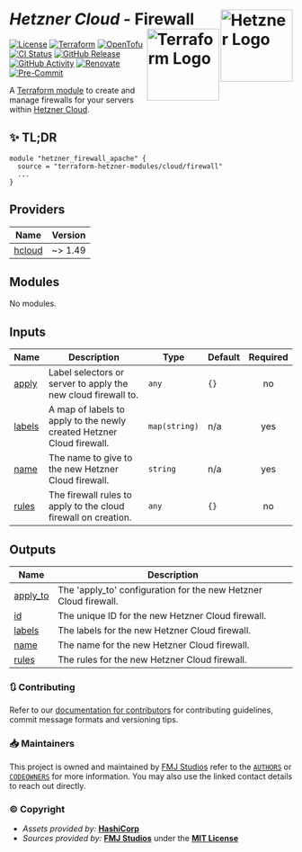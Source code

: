 # _Hetzner Cloud_ - Firewall <img src="https://avatars.githubusercontent.com/u/30047064?s=200&v=4" alt="Hetzner Logo" align="right" width="128"/> <img src="https://raw.githubusercontent.com/fmjstudios/artwork/refs/heads/main/projects/terraform/icon/color/terraform-icon-color.png" alt="Terraform Logo" align="right" width="128"/>

[![License](https://img.shields.io/github/license/terraform-hetzner-modules/terraform-hetzner-firewall?label=License)](https://opensource.org/licenses/MIT)
[![Terraform](https://img.shields.io/badge/Terraform-_>=_1.7-brightgreen?logo=terraform&logoColor=623CE4)][terraform]
[![OpenTofu](https://img.shields.io/badge/OpenTofu-_>=_1.8-brightgreen?logo=opentofu)][opentofu]
[![CI Status](https://github.com/terraform-hetzner-modules/terraform-hetzner-firewall/actions/workflows/testing.yaml/badge.svg)](https://github.com/terraform-hetzner-modules/terraform-hetzner-firewall/blob/main/.github/workflows/testing.yaml)
[![GitHub Release](https://img.shields.io/github/v/release/terraform-hetzner-modules/terraform-hetzner-firewall?label=Release)][github_releases]
[![GitHub Activity](https://img.shields.io/github/commit-activity/m/terraform-hetzner-modules/terraform-hetzner-firewall?label=Commits)][github_commits]
[![Renovate](https://img.shields.io/badge/Renovate-enabled-brightgreen?logo=renovate&logoColor=1A1F6C)][renovate]
[![Pre-Commit](https://img.shields.io/badge/PreCommit-enabled-brightgreen?logo=precommit&logoColor=FAB040)][pre-commit]

A [Terraform module][module] to create and manage firewalls for your servers within [Hetzner Cloud][hetzner].

## ✨ TL;DR

```shell
module "hetzner_firewall_apache" {
  source = "terraform-hetzner-modules/cloud/firewall"
  ...
}
```

<!-- BEGIN_TF_DOCS -->

## Providers

| Name                                                      | Version |
| --------------------------------------------------------- | ------- |
| <a name="provider_hcloud"></a> [hcloud](#provider_hcloud) | ~> 1.49 |

## Modules

No modules.

## Inputs

| Name                                                | Description                                                           | Type          | Default | Required |
| --------------------------------------------------- | --------------------------------------------------------------------- | ------------- | ------- | :------: |
| <a name="input_apply"></a> [apply](#input_apply)    | Label selectors or server to apply the new cloud firewall to.         | `any`         | `{}`    |    no    |
| <a name="input_labels"></a> [labels](#input_labels) | A map of labels to apply to the newly created Hetzner Cloud firewall. | `map(string)` | n/a     |   yes    |
| <a name="input_name"></a> [name](#input_name)       | The name to give to the new Hetzner Cloud firewall.                   | `string`      | n/a     |   yes    |
| <a name="input_rules"></a> [rules](#input_rules)    | The firewall rules to apply to the cloud firewall on creation.        | `any`         | `{}`    |    no    |

## Outputs

| Name                                                        | Description                                                      |
| ----------------------------------------------------------- | ---------------------------------------------------------------- |
| <a name="output_apply_to"></a> [apply_to](#output_apply_to) | The 'apply_to' configuration for the new Hetzner Cloud firewall. |
| <a name="output_id"></a> [id](#output_id)                   | The unique ID for the new Hetzner Cloud firewall.                |
| <a name="output_labels"></a> [labels](#output_labels)       | The labels for the new Hetzner Cloud firewall.                   |
| <a name="output_name"></a> [name](#output_name)             | The name for the new Hetzner Cloud firewall.                     |
| <a name="output_rules"></a> [rules](#output_rules)          | The rules for the new Hetzner Cloud firewall.                    |

<!-- END_TF_DOCS -->

### 🔃 Contributing

Refer to our [documentation for contributors][contributing] for contributing guidelines, commit message
formats and versioning tips.

### 📥 Maintainers

This project is owned and maintained by [FMJ Studios][org] refer to the [`AUTHORS`][authors] or [`CODEOWNERS`][owners]
for more information. You may also use the linked contact details to reach out directly.

### ©️ Copyright

- _Assets provided by:_ **[HashiCorp][hashicorp]**
- _Sources provided by:_ **[FMJ Studios][org]** under the **[MIT License][license]**

<!-- INTERNAL REFERENCES -->

<!-- Project references -->

<!-- File references -->

[license]: LICENSE
[contributing]: docs/CONTRIBUTING.md
[authors]: .github/AUTHORS
[owners]: .github/CODEOWNERS

<!-- General links -->

[org]: https://github.com/fmjstudios
[terraform]: https://terraform.io
[opentofu]: https://opentofu.org/
[hashicorp]: https://www.hashicorp.com/
[hetzner]: https://hetzner.com
[github_releases]: https://github.com/terraform-hetzner-modules/terraform-hetzner-firewall/releases
[github_commits]: https://github.com/terraform-hetzner-modules/terraform-hetzner-firewall/commits/main/

<!-- Third-party -->

[module]: https://registry.terraform.io/modules/terraform-hetzner-modules/cloud/firewall/latest
[renovate]: https://renovatebot.com/
[pre-commit]: https://pre-commit.com/
